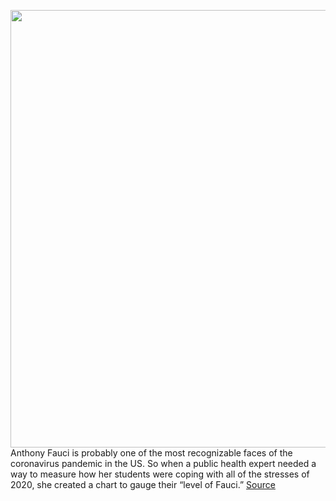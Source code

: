 <img src='https://cdn.vox-cdn.com/thumbor/Qei-K7a8hkTQfvL5O-HiG_SZas4=/0x0:5195x3463/1200x800/filters:focal(2183x1317:3013x2147)/cdn.vox-cdn.com/uploads/chorus_image/image/67727110/1223643229.0.jpg' width='700px' /><br/>
Anthony Fauci is probably one of the most recognizable faces of the coronavirus pandemic in the US. So when a public health expert needed a way to measure how her students were coping with all of the stresses of 2020, she created a chart to gauge their “level of Fauci.”
<a href='https://www.theverge.com/2020/11/2/21545725/fauci-tufts-chart-mood-coronavirus-medicine'> Source <a/>